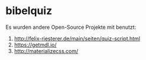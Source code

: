 # bibelquiz

Es wurden andere Open-Source Projekte mit benutzt:

1. http://felix-riesterer.de/main/seiten/quiz-script.html
2. https://getmdl.io/
3. http://materializecss.com/
